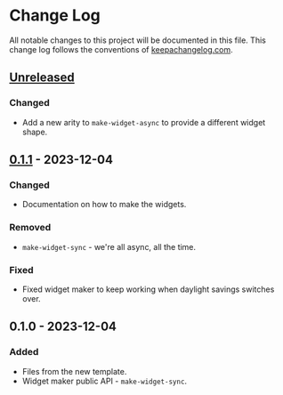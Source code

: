 # Change Log
All notable changes to this project will be documented in this file. This change log follows the conventions of [keepachangelog.com](http://keepachangelog.com/).

## [Unreleased]
### Changed
- Add a new arity to `make-widget-async` to provide a different widget shape.

## [0.1.1] - 2023-12-04
### Changed
- Documentation on how to make the widgets.

### Removed
- `make-widget-sync` - we're all async, all the time.

### Fixed
- Fixed widget maker to keep working when daylight savings switches over.

## 0.1.0 - 2023-12-04
### Added
- Files from the new template.
- Widget maker public API - `make-widget-sync`.

[Unreleased]: https://sourcehost.site/your-name/day-4/compare/0.1.1...HEAD
[0.1.1]: https://sourcehost.site/your-name/day-4/compare/0.1.0...0.1.1
